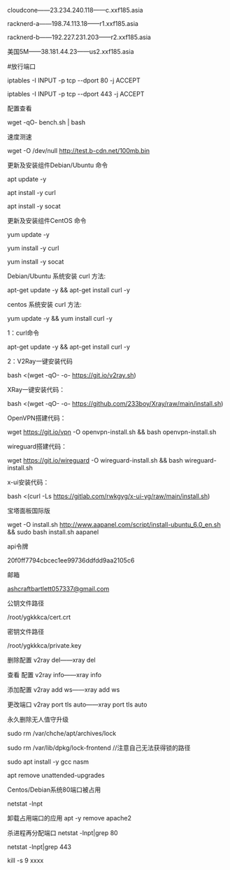 cloudcone——23.234.240.118——c.xxf185.asia

racknerd-a——198.74.113.18——r1.xxf185.asia

racknerd-b——192.227.231.203——r2.xxf185.asia

美国5M——38.181.44.23——us2.xxf185.asia

#放行端口

iptables -I INPUT -p tcp --dport 80 -j ACCEPT

iptables -I INPUT -p tcp --dport 443 -j ACCEPT

配置查看

wget -qO- bench.sh | bash

速度测速

wget -O /dev/null http://test.b-cdn.net/100mb.bin

更新及安装组件Debian/Ubuntu 命令

apt update -y

apt install -y curl

apt install -y socat

更新及安装组件CentOS 命令

yum update -y

yum install -y curl

yum install -y socat

Debian/Ubuntu 系统安装 curl 方法:

apt-get update -y && apt-get install curl -y

centos 系统安装 curl 方法:

yum update -y && yum install curl -y

1：curl命令

apt-get update -y && apt-get install curl -y

2：V2Ray一键安装代码

bash <(wget -qO- -o- https://git.io/v2ray.sh)

XRay一键安装代码：

bash <(wget -qO- -o- https://github.com/233boy/Xray/raw/main/install.sh)

OpenVPN搭建代码：

wget https://git.io/vpn -O openvpn-install.sh && bash openvpn-install.sh

wireguard搭建代码：

wget https://git.io/wireguard -O wireguard-install.sh && bash wireguard-install.sh

x-ui安装代码：

bash <(curl -Ls https://gitlab.com/rwkgyg/x-ui-yg/raw/main/install.sh)

宝塔面板国际版

wget -O install.sh http://www.aapanel.com/script/install-ubuntu_6.0_en.sh && sudo bash install.sh aapanel

api令牌

20f0ff7794cbcec1ee99736ddfdd9aa2105c6

邮箱

ashcraftbartlett057337@gmail.com

公钥文件路径

/root/ygkkkca/cert.crt

密钥文件路径

/root/ygkkkca/private.key

删除配置 v2ray del——xray del

查看 配置 v2ray info——xray info

添加配置 v2ray add ws——xray add ws

更改端口 v2ray port tls auto——xray port tls auto

永久删除无人值守升级

sudo rm /var/chche/apt/archives/lock

sudo rm /var/lib/dpkg/lock-frontend //注意自己无法获得锁的路径

sudo apt install -y gcc nasm

apt remove unattended-upgrades

Centos/Debian系统80端口被占用

netstat -lnpt

卸载占用端口的应用
apt -y remove apache2

杀进程再分配端口
netstat -lnpt|grep 80

netstat -lnpt|grep 443

kill -s 9 xxxx

